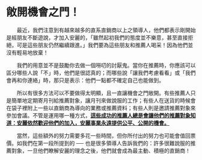 # 敞開機會之門！

&emsp;&emsp;最近，我們注意到有越來越多的直系直銷商以上之領導人，他們都表示剛開始是經朋友不斷遊說，才加入安麗的，「雖然起初我們的態度並不樂意，甚至直接拒絕，可是這些朋友仍然繼續跟進。」我們要為這些朋友和推薦人喝采！因為他們並沒有輕易地放棄！

&emsp;&emsp;我們的用意並不是鼓勵你去做一個嘮叨的討厭鬼。當你在推薦時，你應該可以區分哪些人說「不」時，他們是很認真的；而哪些說「讓我們考慮看看」或「我們會再和你連絡」時，那只是表示：他們一點都不確定自己也能做到。

&emsp;&emsp;所以有很多方法可以不要做得太明顯，且一直讓機會之門敞開。有些推薦人只是簡單地定期寄月刊給推薦對象，讓月刊來做說服的工作；有些人在送貨的時候會在袋子裡附上一些以直銷商為導向的業務或推薦資料；有些人則是邀請推薦對象來參加會議。不管是運用哪一種方式，[**這些成功的推薦人總是會讓他們的推薦對象知道：安麗依然歡迎他們的加入，安麗事業永遠提供公平、公開的機會。**]()

&emsp;&emsp;當然，這些額外的努力需要多花一些時間，但你所付出的努力也可能會值回票價。如我們在第一段所提到的 ── 也是很多領導人告訴我們的：許多很難說服的推薦對象，一旦他們瞭解安麗的理念之後，他們就會成為最主動、積極的直銷商！
